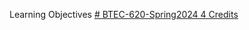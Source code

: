 Learning Objectives [# BTEC-620-Spring2024 4 Credits](https://pawar1550.wixsite.com/claflin-courses/copy-of-biol620-spring-2023-4-credit)
